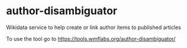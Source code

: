 # author-disambiguator
Wikidata service to help create or link author items to published articles

To use the tool go to https://tools.wmflabs.org/author-disambiguator/
